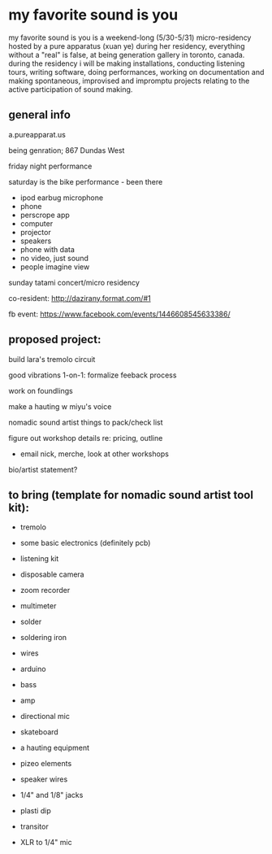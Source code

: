 # my favorite sound is you

my favorite sound is you is a weekend-long (5/30-5/31) micro-residency hosted by a pure apparatus (xuan ye) during her residency, everything without a "real" is false, at being generation gallery in toronto, canada. during the residency i will be making installations, conducting listening tours, writing software, doing performances, working on documentation and making spontaneous, improvised and impromptu projects relating to the active participation of sound making.

## general info
a.pureapparat.us

being genration; 867 Dundas West

friday night performance

saturday is the bike performance - been there

- ipod earbug microphone
- phone
- perscrope app
- computer
- projector
- speakers
- phone with data
- no video, just sound
- people imagine view

sunday tatami concert/micro residency

co-resident: http://dazirany.format.com/#1

fb event: https://www.facebook.com/events/1446608545633386/

## proposed project:

build lara's tremolo circuit

good vibrations 1-on-1: formalize feeback process

work on foundlings 

make a hauting w miyu's voice

nomadic sound artist things to pack/check list

figure out workshop details re: pricing, outline

- email nick, merche, look at other workshops

bio/artist statement?

## to bring (template for nomadic sound artist tool kit):
- tremolo
- some basic electronics (definitely pcb)
- listening kit
- disposable camera
- zoom recorder
- multimeter
- solder
- soldering iron
- wires
- arduino
- bass
- amp
- directional mic
- skateboard
- a hauting equipment
- pizeo elements
- speaker wires
- 1/4" and 1/8" jacks
- plasti dip

- transitor
- XLR to 1/4" mic
